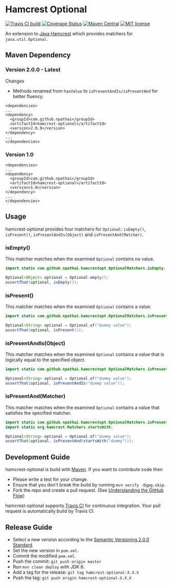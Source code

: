 # Hamcrest Optional
[![Travis CI build](https://travis-ci.org/npathai/hamcrest-optional.svg?branch=master)](https://travis-ci.org/npathai/hamcrest-optional)   [![Coverage Status](https://coveralls.io/repos/npathai/hamcrest-optional/badge.svg?branch=master&service=github)](https://coveralls.io/github/npathai/hamcrest-optional?branch=master)
[![Maven Central](https://maven-badges.herokuapp.com/maven-central/com.github.npathai/hamcrest-optional/badge.svg)](https://maven-badges.herokuapp.com/maven-central/com.github.npathai/hamcrest-optional)
[![MIT license](http://img.shields.io/badge/license-MIT-brightgreen.svg)](https://github.com/npathai/hamcrest-optional/blob/master/License.txt)

An extension to [Java Hamcrest](https://github.com/hamcrest/JavaHamcrest) which provides matchers for `java.util.Optional`.

## Maven Dependency

### Version 2.0.0 - Latest

Changes

 - Methods renamed from `hasValue` to `isPresentAndIs/isPresentAnd` for better fluency.
```
<dependencies>
...
<dependency>
  <groupId>com.github.npathai</groupId>
  <artifactId>hamcrest-optional</artifactId>
  <version>2.0.0</version>
</dependency>
...
</dependencies>
```

### Version 1.0

```
<dependencies>
...
<dependency>
  <groupId>com.github.npathai</groupId>
  <artifactId>hamcrest-optional</artifactId>
  <version>1.0</version>
</dependency>
...
</dependencies>
```

## Usage

hamcrest-optional provides four matchers for `Optional`: `isEmpty()`,
`isPresent()`, `isPresentAndIs(Object)` and `isPresentAnd(Matcher)`.

### isEmpty()

This matcher matches when the examined `Optional` contains no value.

```java
import static com.github.npathai.hamcrestopt.OptionalMatchers.isEmpty;

Optional<Object> optional = Optional.empty();
assertThat(optional, isEmpty());
```

### isPresent()

This matcher matches when the examined `Optional` contains a value.

```java
import static com.github.npathai.hamcrestopt.OptionalMatchers.isPresent;

Optional<String> optional = Optional.of("dummy value");
assertThat(optional, isPresent());
```

### isPresentAndIs(Object)

This matcher matches when the examined `Optional` contains a value that is
logically equal to the specified object.

```java
import static com.github.npathai.hamcrestopt.OptionalMatchers.isPresentAndIs;

Optional<String> optional = Optional.of("dummy value");
assertThat(optional, isPresentAndIs("dummy value"));
```

### isPresentAnd(Matcher)

This matcher matches when the examined `Optional` contains a value that
satisfies the specified matcher.

```java
import static com.github.npathai.hamcrestopt.OptionalMatchers.isPresentAnd;
import static org.hamcrest.Matchers.startsWith;

Optional<String> optional = Optional.of("dummy value");
assertThat(optional, isPresentAnd(startsWith("dummy")));
```

## Development Guide

hamcrest-optional is build with [Maven](http://maven.apache.org/). If you want
to contribute code then

* Please write a test for your change.
* Ensure that you don't break the build by running `mvn verify -Dgpg.skip`.
* Fork the repo and create a pull request. (See [Understanding the GitHub Flow](https://guides.github.com/introduction/flow/index.html))

hamcrest-optional supports [Travis CI](https://travis-ci.org/) for continuous
integration. Your pull request is automatically build by Travis CI.

## Release Guide

* Select a new version according to the
  [Semantic Versioning 2.0.0 Standard](http://semver.org/).
* Set the new version in `pom.xml`.
* Commit the modified `pom.xml`.
* Push the commit: `git push origin master`
* Run `mvn clean deploy` with JDK 8.
* Add a tag for the release: `git tag hamcrest-optional-X.X.X`
* Push the tag: `git push origin hamcrest-optional-X.X.X`

